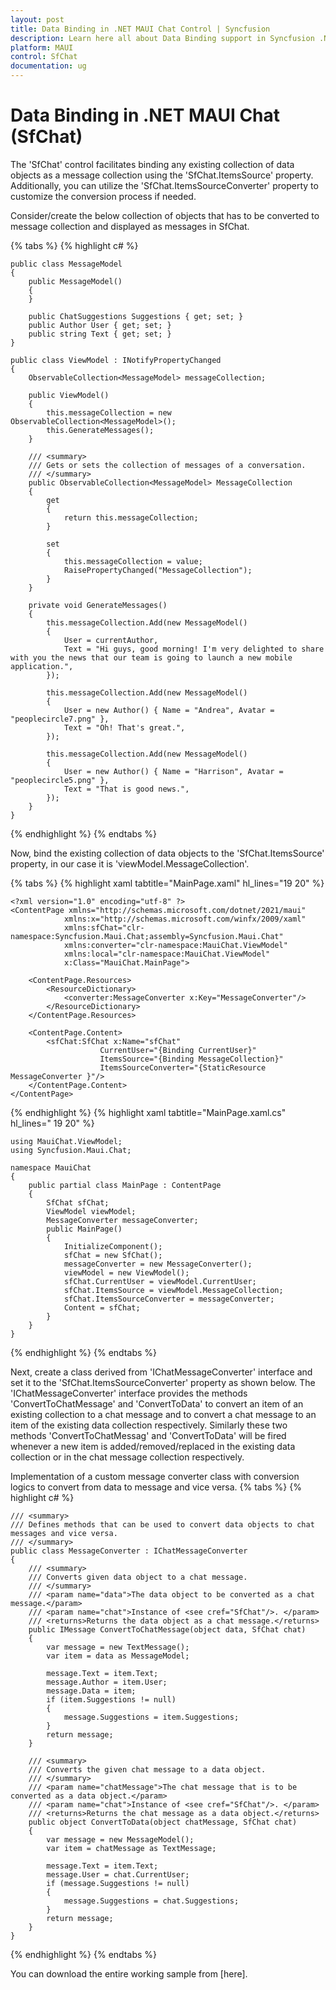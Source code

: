 ```yaml
---
layout: post
title: Data Binding in .NET MAUI Chat Control | Syncfusion
description: Learn here all about Data Binding support in Syncfusion .NET MAUI Chat (SfChat) control, its elements and more.
platform: MAUI
control: SfChat
documentation: ug
---
```


# Data Binding in .NET MAUI Chat (SfChat)

The 'SfChat' control facilitates binding any existing collection of data objects as a message collection using the 'SfChat.ItemsSource' property. Additionally, you can utilize the 'SfChat.ItemsSourceConverter' property to customize the conversion process if needed.

Consider/create the below collection of objects that has to be converted to message collection and displayed as messages in SfChat.

{% tabs %}
{% highlight c# %}
    
    public class MessageModel
    {
        public MessageModel()
        {
        }

        public ChatSuggestions Suggestions { get; set; }
        public Author User { get; set; }
        public string Text { get; set; }
    }

    public class ViewModel : INotifyPropertyChanged
    {
        ObservableCollection<MessageModel> messageCollection;

        public ViewModel()
        {
            this.messageCollection = new ObservableCollection<MessageModel>();
            this.GenerateMessages();
        }

        /// <summary>
        /// Gets or sets the collection of messages of a conversation.
        /// </summary>
        public ObservableCollection<MessageModel> MessageCollection
        {
            get
            {
                return this.messageCollection;
            }

            set
            {
                this.messageCollection = value;
                RaisePropertyChanged("MessageCollection");
            }
        }

        private void GenerateMessages()
        {
            this.messageCollection.Add(new MessageModel()
            {
                User = currentAuthor,
                Text = "Hi guys, good morning! I'm very delighted to share with you the news that our team is going to launch a new mobile application.",
            });

            this.messageCollection.Add(new MessageModel()
            {
                User = new Author() { Name = "Andrea", Avatar = "peoplecircle7.png" },
                Text = "Oh! That's great.",
            });

            this.messageCollection.Add(new MessageModel()
            {
                User = new Author() { Name = "Harrison", Avatar = "peoplecircle5.png" },
                Text = "That is good news.",
            });
        }
    }
{% endhighlight %}
{% endtabs %}

Now, bind the existing collection of data objects to the 'SfChat.ItemsSource' property, in our case it is 'viewModel.MessageCollection'. 

{% tabs %}
{% highlight xaml tabtitle="MainPage.xaml" hl_lines="19 20" %}
    
    <?xml version="1.0" encoding="utf-8" ?>
    <ContentPage xmlns="http://schemas.microsoft.com/dotnet/2021/maui"
                xmlns:x="http://schemas.microsoft.com/winfx/2009/xaml"
                xmlns:sfChat="clr-namespace:Syncfusion.Maui.Chat;assembly=Syncfusion.Maui.Chat"
                xmlns:converter="clr-namespace:MauiChat.ViewModel"
                xmlns:local="clr-namespace:MauiChat.ViewModel"
                x:Class="MauiChat.MainPage">

        <ContentPage.Resources>
            <ResourceDictionary>
                <converter:MessageConverter x:Key="MessageConverter"/>
            </ResourceDictionary>
        </ContentPage.Resources>

        <ContentPage.Content>
            <sfChat:SfChat x:Name="sfChat"
                        CurrentUser="{Binding CurrentUser}"
                        ItemsSource="{Binding MessageCollection}"
                        ItemsSourceConverter="{StaticResource MessageConverter }"/>
        </ContentPage.Content>
    </ContentPage>

{% endhighlight %}
{% highlight xaml tabtitle="MainPage.xaml.cs" hl_lines=" 19 20" %}
    
    using MauiChat.ViewModel;
    using Syncfusion.Maui.Chat;

    namespace MauiChat
    {
        public partial class MainPage : ContentPage
        {
            SfChat sfChat;
            ViewModel viewModel;
            MessageConverter messageConverter;
            public MainPage()
            {
                InitializeComponent();
                sfChat = new SfChat();
                messageConverter = new MessageConverter();
                viewModel = new ViewModel();
                sfChat.CurrentUser = viewModel.CurrentUser;
                sfChat.ItemsSource = viewModel.MessageCollection;
                sfChat.ItemsSourceConverter = messageConverter;
                Content = sfChat;
            }       
        }
    }
{% endhighlight %}
{% endtabs %}

Next, create a class derived from 'IChatMessageConverter' interface and set it to the 'SfChat.ItemsSourceConverter' property as shown below. The 'IChatMessageConverter' interface provides the methods 'ConvertToChatMessage' and 'ConvertToData' to convert an item of an existing collection to a chat message and to convert a chat message to an item of the existing data collection respectively. Similarly these two methods 'ConvertToChatMessag' and 'ConvertToData' will be fired whenever a new item is added/removed/replaced in the existing data collection or in the chat message collection respectively.

Implementation of a custom message converter class with conversion logics to convert from data to message and vice versa.
{% tabs %}
{% highlight c# %}

    
    /// <summary>
    /// Defines methods that can be used to convert data objects to chat messages and vice versa.
    /// </summary>
    public class MessageConverter : IChatMessageConverter
    {
        /// <summary>
        /// Converts given data object to a chat message.
        /// </summary>
        /// <param name="data">The data object to be converted as a chat message.</param>
        /// <param name="chat">Instance of <see cref="SfChat"/>. </param>
        /// <returns>Returns the data object as a chat message.</returns>
        public IMessage ConvertToChatMessage(object data, SfChat chat)
        {
            var message = new TextMessage();
            var item = data as MessageModel;

            message.Text = item.Text;
            message.Author = item.User;
            message.Data = item;
            if (item.Suggestions != null)
            {
                message.Suggestions = item.Suggestions;
            }
            return message;
        }

        /// <summary>
        /// Converts the given chat message to a data object.
        /// </summary>
        /// <param name="chatMessage">The chat message that is to be converted as a data object.</param>
        /// <param name="chat">Instance of <see cref="SfChat"/>. </param>
        /// <returns>Returns the chat message as a data object.</returns>
        public object ConvertToData(object chatMessage, SfChat chat)
        {
            var message = new MessageModel();
            var item = chatMessage as TextMessage;

            message.Text = item.Text;
            message.User = chat.CurrentUser;
            if (message.Suggestions != null)
            {
                message.Suggestions = chat.Suggestions;
            }
            return message;
        }
    }
{% endhighlight %}
{% endtabs %}

You can download the entire working sample from [here].

